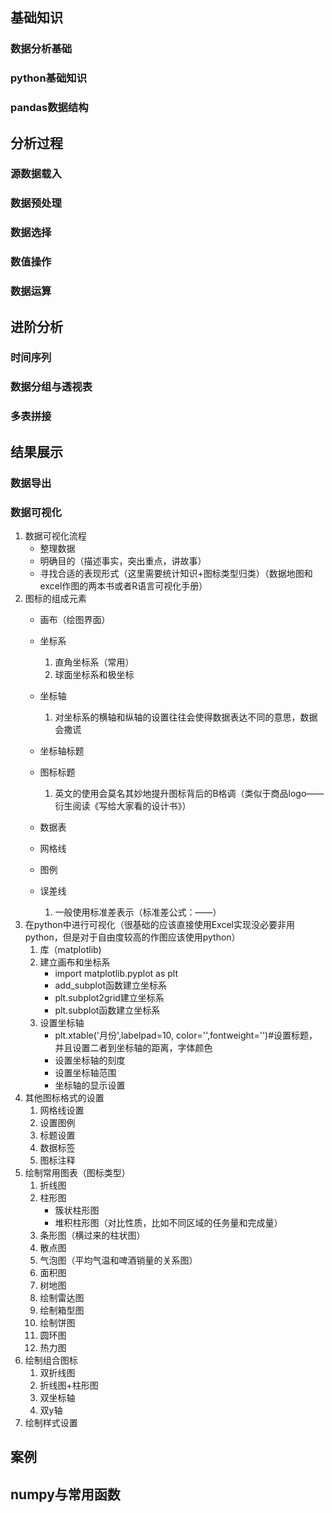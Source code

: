 ## 基础知识
### 数据分析基础
### python基础知识
### pandas数据结构

## 分析过程
### 源数据载入
### 数据预处理
### 数据选择
### 数值操作
### 数据运算

## 进阶分析
### 时间序列
### 数据分组与透视表
### 多表拼接

## 结果展示
### 数据导出
### 数据可视化 
1. 数据可视化流程
    - 整理数据
    - 明确目的（描述事实，突出重点，讲故事）
    - 寻找合适的表现形式（这里需要统计知识+图标类型归类）（数据地图和excel作图的两本书或者R语言可视化手册）
2. 图标的组成元素
    - 画布（绘图界面）
    - 坐标系
        1. 直角坐标系（常用）
        2. 球面坐标系和极坐标
    - 坐标轴
        1. 对坐标系的横轴和纵轴的设置往往会使得数据表达不同的意思，数据会撒谎
    - 坐标轴标题

    - 图标标题
        1. 英文的使用会莫名其妙地提升图标背后的B格调（类似于商品logo——衍生阅读《写给大家看的设计书》）
    - 数据表
    - 网格线
    - 图例
    - 误差线
        1. 一般使用标准差表示（标准差公式：——）
3. 在python中进行可视化（很基础的应该直接使用Excel实现没必要非用python，但是对于自由度较高的作图应该使用python）
    1. 库（matplotlib)
    2. 建立画布和坐标系
        - import matplotlib.pyplot as plt
        - add_subplot函数建立坐标系
        - plt.subplot2grid建立坐标系
        - plt.subplot函数建立坐标系
    3. 设置坐标轴
        - plt.xtable('月份',labelpad=10, color='',fontweight='')#设置标题，并且设置二者到坐标轴的距离，字体颜色
        - 设置坐标轴的刻度
        - 设置坐标轴范围
        - 坐标轴的显示设置
4. 其他图标格式的设置
    1. 网格线设置
    2. 设置图例
    3. 标题设置
    4. 数据标签
    5. 图标注释
5. 绘制常用图表（图标类型）
    1. 折线图
    2. 柱形图
        - 簇状柱形图
        - 堆积柱形图（对比性质，比如不同区域的任务量和完成量）
    3. 条形图（横过来的柱状图）
    4. 散点图
    5. 气泡图（平均气温和啤酒销量的关系图）
    6. 面积图
    7. 树地图
    8. 绘制雷达图
    9. 绘制箱型图
    10. 绘制饼图
    11. 圆环图
    12. 热力图
6. 绘制组合图标
    1. 双折线图
    2. 折线图+柱形图
    3. 双坐标轴
    4. 双y轴
8. 绘制样式设置

## 案例

## numpy与常用函数
